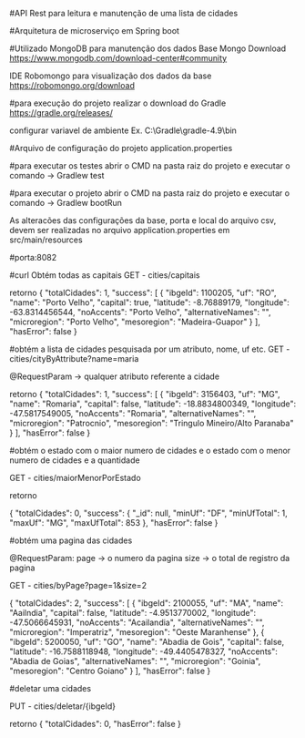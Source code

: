 #API Rest para leitura e manutenção de uma	lista de cidades

#Arquitetura de microserviço em Spring boot

#Utilizado MongoDB para manutenção dos dados
Base Mongo Download
https://www.mongodb.com/download-center#community


IDE Robomongo para visualização dos dados da base
https://robomongo.org/download


#para execução do projeto realizar o download do Gradle
https://gradle.org/releases/

configurar variavel de ambiente
Ex. C:\Gradle\gradle-4.9\bin

#Arquivo de configuração do projeto
application.properties


#para executar os testes
abrir o CMD na pasta raiz do projeto e executar o comando -> Gradlew test

#para executar o projeto
abrir o CMD na pasta raiz do projeto e executar o comando -> Gradlew bootRun

As alteracões das configurações da base, porta e local do arquivo csv, devem ser realizadas no arquivo application.properties
em src/main/resources

#porta:8082

#curl
Obtém todas as capitais
GET - cities/capitais

retorno
{
    "totalCidades": 1,
    "success": [
        {
            "ibgeId": 1100205,
            "uf": "RO",
            "name": "Porto Velho",
            "capital": true,
            "latitude": -8.76889179,
            "longitude": -63.8314456544,
            "noAccents": "Porto Velho",
            "alternativeNames": "",
            "microregion": "Porto Velho",
            "mesoregion": "Madeira-Guapor"
        }
    ],
    "hasError": false
}

#obtém a lista de cidades pesquisada por um atributo, nome, uf etc.
GET - cities/cityByAttribute?name=maria

@RequestParam -> qualquer atributo referente a cidade

retorno
{
    "totalCidades": 1,
    "success": [
        {
            "ibgeId": 3156403,
            "uf": "MG",
            "name": "Romaria",
            "capital": false,
            "latitude": -18.8834800349,
            "longitude": -47.5817549005,
            "noAccents": "Romaria",
            "alternativeNames": "",
            "microregion": "Patrocnio",
            "mesoregion": "Tringulo Mineiro/Alto Paranaba"
        }
    ],
    "hasError": false
}

#obtém o estado com o maior numero de cidades e o estado com o menor numero de cidades e a quantidade

GET - cities/maiorMenorPorEstado

retorno

{
    "totalCidades": 0,
    "success": {
        "_id": null,
        "minUf": "DF",
        "minUfTotal": 1,
        "maxUf": "MG",
        "maxUfTotal": 853
    },
    "hasError": false
}

#obtém uma pagina das cidades

@RequestParam:
page -> o numero da pagina
size -> o total de registro da pagina

GET - cities/byPage?page=1&size=2

{
    "totalCidades": 2,
    "success": [
        {
            "ibgeId": 2100055,
            "uf": "MA",
            "name": "Aailndia",
            "capital": false,
            "latitude": -4.9513770002,
            "longitude": -47.5066645931,
            "noAccents": "Acailandia",
            "alternativeNames": "",
            "microregion": "Imperatriz",
            "mesoregion": "Oeste Maranhense"
        },
        {
            "ibgeId": 5200050,
            "uf": "GO",
            "name": "Abadia de Gois",
            "capital": false,
            "latitude": -16.7588118948,
            "longitude": -49.4405478327,
            "noAccents": "Abadia de Goias",
            "alternativeNames": "",
            "microregion": "Goinia",
            "mesoregion": "Centro Goiano"
        }
    ],
    "hasError": false
}


#deletar uma cidades

PUT - cities/deletar/{ibgeId}

retorno
{
    "totalCidades": 0,
    "hasError": false
}